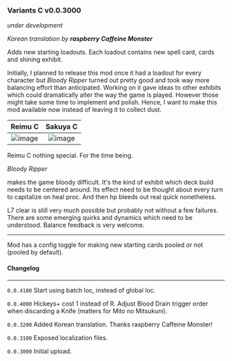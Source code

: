 ### Variants C v0.0.3000
*under development*

*Korean translation by **raspberry Caffeine Monster***


Adds new starting loadouts. Each loadout contains new spell card, cards and shining exhibit. 

Initially, I planned to release this mod once it had a loadout for every character but *Bloody Ripper* turned out pretty good and took way more balancing effort than anticipated. Working on it gave ideas to other exhibits which could dramatically alter the way the game is played. However those might take some time to implement and polish. Hence, I want to make this mod available now instead of leaving it to collect dust.

Reimu C             |  Sakuya C
:-------------------------:|:-------------------------:
![image](https://github.com/Neoshrimp/TheGoodLBoLMods/assets/89428565/4692e714-894b-4ec4-bdce-a24e7a8b8d95) |  ![image](https://github.com/Neoshrimp/TheGoodLBoLMods/assets/89428565/99dba28e-ab95-4e4e-a85b-aae8c2236a1f)

Reimu C nothing special. For the time being.

*Bloody Ripper*

makes the game bloody difficult. It's the kind of exhibit which deck build needs to be centered around. Its effect need to be thought about every turn to capitalize on heal proc. And then hp bleeds out real quick nonetheless.

L7 clear is still very much possible but probably not without a few failures. There are some emerging quirks and dynamics which need to be understood. Balance feedback is very welcome.


---
Mod has a config toggle for making new starting cards pooled or not (pooled by default).

#### Changelog
---
`0.0.4100` Start using batch loc, instead of global loc.

`0.0.4000` Hickeys+ cost 1 instead of R. Adjust Blood Drain trigger order when discarding a Knife (matters for Mito no Mitsukuni).

`0.0.3200` Added Korean translation. Thanks raspberry Caffeine Monster!

`0.0.3100` Exposed localization files.

`0.0.3000` Initial upload.